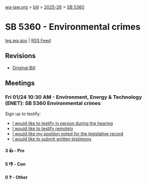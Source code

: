 [wa-law.org](/) > [bill](/bill/) > [2025-26](/bill/2025-26/) > [SB 5360](/bill/2025-26/sb/5360/)

# SB 5360 - Environmental crimes
[leg.wa.gov](https://app.leg.wa.gov/billsummary?BillNumber=5360&Year=2025&Initiative=false) | [RSS Feed](./rss.xml)

## Revisions
* [Original Bill](1/)

## Meetings
### Fri 01/24 10:30 AM - Environment, Energy & Technology (ENET): SB 5360 Environmental crimes
Sign up to testify:
* [I would like to testify in person during the hearing](https://app.leg.wa.gov/csi/Testifier/Add?chamber=House&mId=32454&aId=161847&caId=24936&tId=1)
* [I would like to testify remotely](https://app.leg.wa.gov/csi/Testifier/Add?chamber=House&mId=32454&aId=161847&caId=24936&tId=2)
* [I would like my position noted for the legislative record](https://app.leg.wa.gov/csi/Testifier/Add?chamber=House&mId=32454&aId=161847&caId=24936&tId=3)
* [I would like to submit written testimony](https://app.leg.wa.gov/csi/Testifier/Add?chamber=House&mId=32454&aId=161847&caId=24936&tId=4)

#### 3 👍 - Pro

#### 5 👎 - Con

#### 0 ❓ - Other
